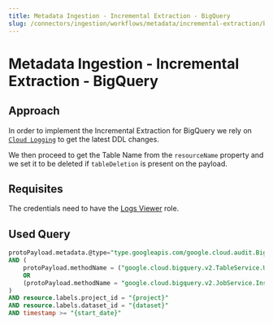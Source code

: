 ```yaml
---
title: Metadata Ingestion - Incremental Extraction - BigQuery
slug: /connectors/ingestion/workflows/metadata/incremental-extraction/bigquery
---
```


# Metadata Ingestion - Incremental Extraction - BigQuery

## Approach

In order to implement the Incremental Extraction for BigQuery we rely on [`Cloud Logging`](https://cloud.google.com/bigquery/docs/reference/auditlogs) to get the latest DDL changes.

We then proceed to get the Table Name from the `resourceName` property and we set it to be deleted if `tableDeletion` is present on the payload.

## Requisites

The credentials need to have the [Logs Viewer](https://cloud.google.com/logging/docs/access-control#logging.viewer) role.

## Used Query

```sql
protoPayload.metadata.@type="type.googleapis.com/google.cloud.audit.BigQueryAuditMetadata"
AND (
    protoPayload.methodName = ("google.cloud.bigquery.v2.TableService.UpdateTable" OR "google.cloud.bigquery.v2.TableService.InsertTable" OR "google.cloud.bigquery.v2.TableService.PatchTable" OR "google.cloud.bigquery.v2.TableService.DeleteTable")
    OR
    (protoPayload.methodName = "google.cloud.bigquery.v2.JobService.InsertJob" AND (protoPayload.metadata.tableCreation:* OR protoPayload.metadata.tableChange:* OR protoPayload.metadata.tableDeletion:*))
)
AND resource.labels.project_id = "{project}"
AND resource.labels.dataset_id = "{dataset}"
AND timestamp >= "{start_date}"
```
